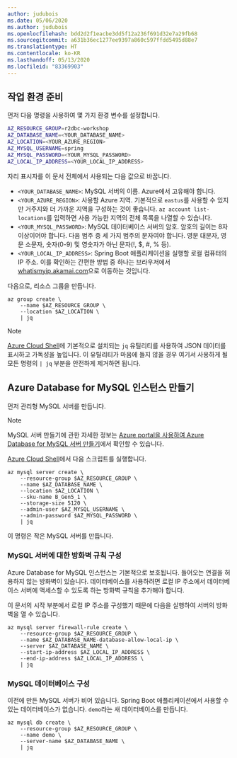 ```yaml
---
author: judubois
ms.date: 05/06/2020
ms.author: judubois
ms.openlocfilehash: bdd2d2f1eacbe3dd5f12a236f691d32e7a29fb68
ms.sourcegitcommit: a631b36ec1277ee9397a860c597ffdd5495d88e7
ms.translationtype: HT
ms.contentlocale: ko-KR
ms.lasthandoff: 05/13/2020
ms.locfileid: "83369903"
---
```

## <a name="prepare-the-working-environment"></a>작업 환경 준비

먼저 다음 명령을 사용하여 몇 가지 환경 변수를 설정합니다.

```bash
AZ_RESOURCE_GROUP=r2dbc-workshop
AZ_DATABASE_NAME=<YOUR_DATABASE_NAME>
AZ_LOCATION=<YOUR_AZURE_REGION>
AZ_MYSQL_USERNAME=spring
AZ_MYSQL_PASSWORD=<YOUR_MYSQL_PASSWORD>
AZ_LOCAL_IP_ADDRESS=<YOUR_LOCAL_IP_ADDRESS>
```

자리 표시자를 이 문서 전체에서 사용되는 다음 값으로 바꿉니다.

- `<YOUR_DATABASE_NAME>`: MySQL 서버의 이름. Azure에서 고유해야 합니다.
- `<YOUR_AZURE_REGION>`: 사용할 Azure 지역. 기본적으로 `eastus`를 사용할 수 있지만 거주지와 더 가까운 지역을 구성하는 것이 좋습니다. `az account list-locations`를 입력하면 사용 가능한 지역의 전체 목록을 나열할 수 있습니다.
- `<YOUR_MYSQL_PASSWORD>`: MySQL 데이터베이스 서버의 암호. 암호의 길이는 8자 이상이어야 합니다. 다음 범주 중 세 가지 범주의 문자여야 합니다. 영문 대문자, 영문 소문자, 숫자(0-9) 및 영숫자가 아닌 문자(!, $, #, % 등).
- `<YOUR_LOCAL_IP_ADDRESS>`: Spring Boot 애플리케이션을 실행할 로컬 컴퓨터의 IP 주소. 이를 확인하는 간편한 방법 중 하나는 브라우저에서 [whatismyip.akamai.com](http://whatismyip.akamai.com/)으로 이동하는 것입니다.

다음으로, 리소스 그룹을 만듭니다.

```azurecli
az group create \
    --name $AZ_RESOURCE_GROUP \
    --location $AZ_LOCATION \
    | jq
```

> [!NOTE]
> [Azure Cloud Shell](https://shell.azure.com/)에 기본적으로 설치되는 `jq` 유틸리티를 사용하여 JSON 데이터를 표시하고 가독성을 높입니다.
> 이 유틸리티가 마음에 들지 않을 경우 여기서 사용하게 될 모든 명령의 `| jq` 부분을 안전하게 제거하면 됩니다.

## <a name="create-an-azure-database-for-mysql-instance"></a>Azure Database for MySQL 인스턴스 만들기

먼저 관리형 MySQL 서버를 만듭니다.

> [!NOTE]
> MySQL 서버 만들기에 관한 자세한 정보는 [Azure portal을 사용하여 Azure Database for MySQL 서버 만들기](/azure/mysql/quickstart-create-mysql-server-database-using-azure-portal)에서 확인할 수 있습니다.

[Azure Cloud Shell](https://shell.azure.com/)에서 다음 스크립트를 실행합니다.

```azurecli
az mysql server create \
    --resource-group $AZ_RESOURCE_GROUP \
    --name $AZ_DATABASE_NAME \
    --location $AZ_LOCATION \
    --sku-name B_Gen5_1 \
    --storage-size 5120 \
    --admin-user $AZ_MYSQL_USERNAME \
    --admin-password $AZ_MYSQL_PASSWORD \
    | jq
```

이 명령은 작은 MySQL 서버를 만듭니다.

### <a name="configure-a-firewall-rule-for-your-mysql-server"></a>MySQL 서버에 대한 방화벽 규칙 구성

Azure Database for MySQL 인스턴스는 기본적으로 보호됩니다. 들어오는 연결을 허용하지 않는 방화벽이 있습니다. 데이터베이스를 사용하려면 로컬 IP 주소에서 데이터베이스 서버에 액세스할 수 있도록 하는 방화벽 규칙을 추가해야 합니다.

이 문서의 시작 부분에서 로컬 IP 주소를 구성했기 때문에 다음을 실행하여 서버의 방화벽을 열 수 있습니다.

```azurecli
az mysql server firewall-rule create \
    --resource-group $AZ_RESOURCE_GROUP \
    --name $AZ_DATABASE_NAME-database-allow-local-ip \
    --server $AZ_DATABASE_NAME \
    --start-ip-address $AZ_LOCAL_IP_ADDRESS \
    --end-ip-address $AZ_LOCAL_IP_ADDRESS \
    | jq
```

### <a name="configure-a-mysql-database"></a>MySQL 데이터베이스 구성

이전에 만든 MySQL 서버가 비어 있습니다. Spring Boot 애플리케이션에서 사용할 수 있는 데이터베이스가 없습니다. `demo`라는 새 데이터베이스를 만듭니다.

```azurecli
az mysql db create \
    --resource-group $AZ_RESOURCE_GROUP \
    --name demo \
    --server-name $AZ_DATABASE_NAME \
    | jq
```
